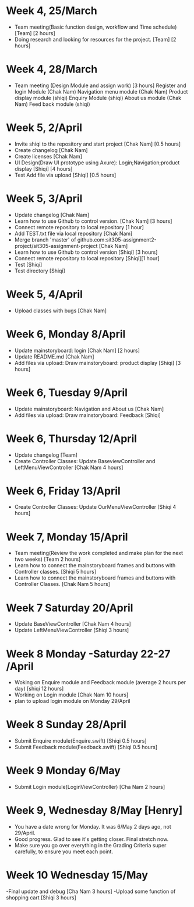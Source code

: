 # Week 4, 25/March
- Team meeting(Basic function design, workflow and Time schedule) [Team]  [2 hours]
- Doing research and looking for resources for the project. [Team] [2 hours]

# Week 4, 28/March
- Team meeting (Design Module and assign work) [3 hours]
  Register and login Module (Chak Nam)
  Navigation menu module (Chak Nam)
  Product display module (shiqi)
  Enquiry Module (shiqi)
  About us module (Chak Nam)
  Feed back module (shiqi)

# Week 5, 2/April
- Invite shiqi to the repository and start project [Chak Nam] [0.5 hours]
- Create changelog  [Chak Nam]
- Create licenses  [Chak Nam]
- UI Design(Draw UI prototype using Axure): Login;Navigation;product display [Shiqi]  [4 hours]
- Test Add file via upload  [Shiqi] [0.5 hours]


# Week 5, 3/April
- Update changelog  [Chak Nam]
- Learn how to use Github to control version. [Chak Nam] [3 hours]
- Connect remote repository to local repository [1 hour]
- Add TEST.txt file via local repository [Chak Nam]
- Merge branch 'master' of github.com:sit305-assignment2-project/sit305-assignment-project  [Chak Nam]
- Learn how to use Github to control version [Shiqi] [3 hours]
- Connect remote repository to local repository [Shiqi][1 hour]
- Test  [Shiqi]
- Test directory  [Shiqi]

# Week 5, 4/April
- Upload classes with bugs  [Chak Nam]

# Week 6, Monday 8/April
- Update mainstoryboard: login [Chak Nam] [2 hours]
- Update README.md  [Chak Nam]
- Add files via upload: Draw mainstoryboard: product display  [Shiqi] [3 hours]

# Week 6, Tuesday 9/April
- Update mainstoryboard: Navigation and About us [Chak Nam]
- Add files via upload: Draw mainstoryboard: Feedback [Shiqi]

# Week 6, Thursday 12/April 
- Update changelog  [Team]
- Create Controller Classes: Update BaseviewController and LeftMenuViewController [Chak Nam 4 hours]

# Week 6, Friday 13/April
- Create Controller Classes: Update OurMenuViewController [Shiqi 4 hours]


# Week 7, Monday 15/April
- Team meeting(Review the work completed and make plan for the next two weeks) [Team 2 hours]
- Learn how to connect the mainstoryboard frames and buttons with Controller classes. [Shiqi 5 hours]
- Learn how to connect the mainstoryboard frames and buttons with Controller Classes. [Chak Nam 5 hours]

# Week 7 Saturday 20/April
- Update BaseViewController [Chak Nam 4 hours] 
- Update LeftMenuViewController [Shiqi 3 hours]

# Week 8 Monday -Saturday 22-27 /April
- Woking on Enquire module and Feedback module (average 2 hours per day) [shiqi 12 hours]
- Working on Login module [Chak Nam 10 hours] 
- plan to upload login module on Monday 29/April 

# Week 8 Sunday 28/April
- Submit Enquire module(Enquire.swift) [Shiqi 0.5 hours]
- Submit Feedback module(Feedback.swift) [Shiqi 0.5 hours]

# Week 9 Monday 6/May 
- Submit Login module(LoginViewController) [Cha Nam 2 hours]

# Week 9, Wednesday 8/May [Henry]
- You have a date wrong for Monday. It was 6/May 2 days ago, not 29/April.
- Good progress. Glad to see it's getting closer. Final stretch now. 
- Make sure you go over everything in the Grading Criteria super carefully, to ensure you meet each point.

# Week 10 Wednesday 15/May
-Final update and debug [Cha Nam 3 hours]
-Upload some function of shopping cart [Shiqi 3 hours]

